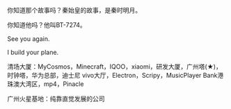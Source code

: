 你知道那个故事吗？秦始皇的故事，是秦时明月。

你知道他吗？他叫BT-7274。

See you again.

I build your plane.

清场大厦：MyCosmos，Minecraft，IQOO，xiaomi，研发大厦，广州塔(★)，时钟塔，华为总部，迪士尼  vivo大厅，Electron，Scripy，MusicPlayer Bank港珠澳大湾区，mp4，Pinacle


广州火星基地：纯靠直觉发展的公司